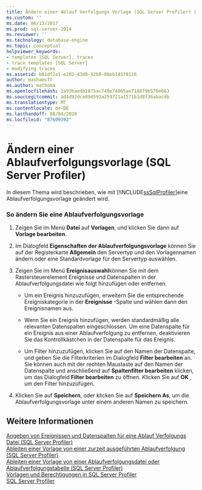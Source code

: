 ```yaml
---
title: Ändern einer Ablauf Verfolgungs Vorlage (SQL Server Profiler) | Microsoft-Dokumentation
ms.custom: ''
ms.date: 06/13/2017
ms.prod: sql-server-2014
ms.reviewer: ''
ms.technology: database-engine
ms.topic: conceptual
helpviewer_keywords:
- templates [SQL Server], traces
- trace templates [SQL Server]
- modifying traces
ms.assetid: b81df2a1-e202-43d8-92b0-0beb145f0116
author: mashamsft
ms.author: mathoma
ms.openlocfilehash: 2a93baedb1875ac740e74065ae7188f9b576e083
ms.sourcegitcommit: ad4d92dce894592a259721a1571b1d8736abacdb
ms.translationtype: MT
ms.contentlocale: de-DE
ms.lasthandoff: 08/04/2020
ms.locfileid: "87609392"
---
```

# <a name="modify-a-trace-template-sql-server-profiler"></a>Ändern einer Ablaufverfolgungsvorlage (SQL Server Profiler)
  In diesem Thema wird beschrieben, wie mit [!INCLUDE[ssSqlProfiler](../includes/sssqlprofiler-md.md)]eine Ablaufverfolgungsvorlage geändert wird.  
  
### <a name="to-modify-a-trace-template"></a>So ändern Sie eine Ablaufverfolgungsvorlage  
  
1.  Zeigen Sie im Menü **Datei** auf **Vorlagen**, und klicken Sie dann auf **Vorlage bearbeiten**.  
  
2.  Im Dialogfeld **Eigenschaften der Ablaufverfolgungsvorlage** können Sie auf der Registerkarte **Allgemein** den Servertyp und den Vorlagennamen ändern oder eine Standardvorlage für den Servertyp auswählen.  
  
3.  Zeigen Sie im Menü **Ereignisauswahl**können Sie mit dem Rastersteuerelement Ereignisse und Datenspalten in der Ablaufverfolgungsdatei wie folgt hinzufügen oder entfernen.  
  
    -   Um ein Ereignis hinzuzufügen, erweitern Sie die entsprechende Ereigniskategorie in der **Ereignisse** -Spalte und wählen dann den Ereignisnamen aus.  
  
    -   Wenn Sie ein Ereignis hinzufügen, werden standardmäßig alle relevanten Datenspalten eingeschlossen. Um eine Datenspalte für ein Ereignis aus einer Ablaufverfolgung zu entfernen, deaktivieren Sie das Kontrollkästchen in der Datenspalte für das Ereignis.  
  
    -   Um Filter hinzuzufügen, klicken Sie auf den Namen der Datenspalte, und geben Sie die Filterkriterien im Dialogfeld **Filter bearbeiten** an. Sie können auch mit der rechten Maustaste auf den Namen der Datenspalte und anschließend auf **Spaltenfilter bearbeiten** klicken, um das Dialogfeld **Filter bearbeiten** zu öffnen. Klicken Sie auf **OK** , um den Filter hinzuzufügen.  
  
4.  Klicken Sie auf **Speichern**, oder klicken Sie auf **Speichern As**, um die Ablaufverfolgungsvorlage unter einem anderen Namen zu speichern.  
  
## <a name="see-also"></a>Weitere Informationen  
 [Angeben von Ereignissen und Datenspalten für eine Ablauf Verfolgungs Datei &#40;SQL Server Profiler&#41;](../tools/sql-server-profiler/specify-events-and-data-columns-for-a-trace-file-sql-server-profiler.md)   
 [Ableiten einer Vorlage von einer zurzeit ausgeführten Ablaufverfolgung &#40;SQL Server Profiler&#41;](../tools/sql-server-profiler/derive-a-template-from-a-running-trace-sql-server-profiler.md)   
 [Ableiten einer Vorlage von einer Ablaufverfolgungsdatei oder Ablaufverfolgungstabelle &#40;SQL Server Profiler&#41;](../tools/sql-server-profiler/derive-a-template-from-a-trace-file-or-trace-table-sql-server-profiler.md)   
 [Vorlagen und Berechtigungen in SQL Server Profiler](../tools/sql-server-profiler/sql-server-profiler-templates-and-permissions.md)   
 [SQL Server Profiler](../tools/sql-server-profiler/sql-server-profiler.md)  
  
  
